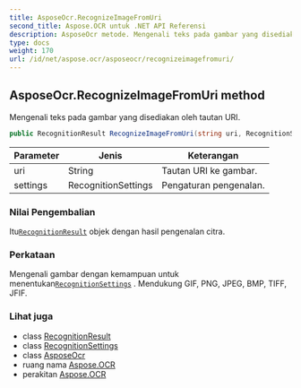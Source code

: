 ```yaml
---
title: AsposeOcr.RecognizeImageFromUri
second_title: Aspose.OCR untuk .NET API Referensi
description: AsposeOcr metode. Mengenali teks pada gambar yang disediakan oleh tautan URI.
type: docs
weight: 170
url: /id/net/aspose.ocr/asposeocr/recognizeimagefromuri/
---
```

## AsposeOcr.RecognizeImageFromUri method

Mengenali teks pada gambar yang disediakan oleh tautan URI.

```csharp
public RecognitionResult RecognizeImageFromUri(string uri, RecognitionSettings settings = null)
```

| Parameter | Jenis | Keterangan |
| --- | --- | --- |
| uri | String | Tautan URI ke gambar. |
| settings | RecognitionSettings | Pengaturan pengenalan. |

### Nilai Pengembalian

Itu[`RecognitionResult`](../../recognitionresult/) objek dengan hasil pengenalan citra.

### Perkataan

Mengenali gambar dengan kemampuan untuk menentukan[`RecognitionSettings`](../../recognitionsettings/) . Mendukung GIF, PNG, JPEG, BMP, TIFF, JFIF.

### Lihat juga

* class [RecognitionResult](../../recognitionresult/)
* class [RecognitionSettings](../../recognitionsettings/)
* class [AsposeOcr](../)
* ruang nama [Aspose.OCR](../../asposeocr/)
* perakitan [Aspose.OCR](../../../)


